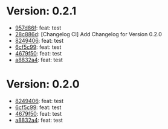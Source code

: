 # Version: 0.2.1

* [957d86f](https://github.com/pablocollazoc/pablo.collazoTFG/commit/957d86f6209885a1830ba38acf1680b28676b576): feat: test
* [28c886d](https://github.com/pablocollazoc/pablo.collazoTFG/commit/28c886d6b9690c432ea54416164d0807959c5c64): [Changelog CI] Add Changelog for Version 0.2.0
* [8249406](https://github.com/pablocollazoc/pablo.collazoTFG/commit/82494065594b491a2a82f6166238337c6b344725): feat: test
* [6cf5c99](https://github.com/pablocollazoc/pablo.collazoTFG/commit/6cf5c995082be624678d0a6f01e66f7da7aa2b5a): feat: test
* [4679f50](https://github.com/pablocollazoc/pablo.collazoTFG/commit/4679f50a149533fd3c96a341147cc0bdadb8b906): feat: test
* [a8832a4](https://github.com/pablocollazoc/pablo.collazoTFG/commit/a8832a4aad69c349b81a07df41091212b9d6ed52): feat: test


# Version: 0.2.0

* [8249406](https://github.com/pablocollazoc/pablo.collazoTFG/commit/82494065594b491a2a82f6166238337c6b344725): feat: test
* [6cf5c99](https://github.com/pablocollazoc/pablo.collazoTFG/commit/6cf5c995082be624678d0a6f01e66f7da7aa2b5a): feat: test
* [4679f50](https://github.com/pablocollazoc/pablo.collazoTFG/commit/4679f50a149533fd3c96a341147cc0bdadb8b906): feat: test
* [a8832a4](https://github.com/pablocollazoc/pablo.collazoTFG/commit/a8832a4aad69c349b81a07df41091212b9d6ed52): feat: test
